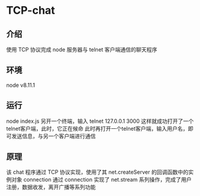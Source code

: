 # TCP-chat

## 介绍

使用 TCP 协议完成 node 服务器与 telnet 客户端通信的聊天程序

## 环境

node v8.11.1

## 运行

node index.js
另开一个终端，输入 telnet 127.0.0.1 3000
这样就成功打开了一个telnet客户端，此时，它正在候命
此时再打开一个telnet客户端，输入用户名，即可发送信息，与另一个客户端进行通信

## 原理

该 chat 程序通过 TCP 协议实现，使用了其 net.createServer 的回调函数中的实例对象 connection
通过 connection 实现了 net.stream 系列操作，完成了用户注册，数据收发，离开广播等系列功能
